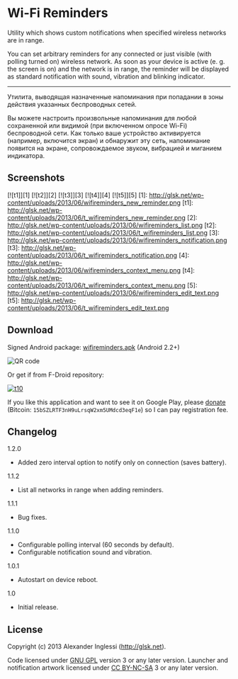 # Wi-Fi Reminders

Utility which shows custom notifications when specified wireless networks are in range.

You can set arbitrary reminders for any connected or just visible (with polling turned on) wireless network. As soon as your device is active (e. g. the screen is on) and the network is in range, the reminder will be displayed as standard notification with sound, vibration and blinking indicator.

---

Утилита, выводящая назначенные напоминания при попадании в зоны действия указанных беспроводных сетей.

Вы можете настроить произвольные напоминания для любой сохраненной или видимой (при включенном опросе Wi-Fi) беспроводной сети. Как только ваше устройство активируется (например, включится экран) и обнаружит эту сеть, напоминание появится на экране, сопровождаемое звуком, вибрацией и миганием индикатора.

## Screenshots

[![t1]][1] [![t2]][2] [![t3]][3] [![t4]][4] [![t5]][5]
[1]: http://glsk.net/wp-content/uploads/2013/06/wifireminders_new_reminder.png
[t1]: http://glsk.net/wp-content/uploads/2013/06/t_wifireminders_new_reminder.png
[2]: http://glsk.net/wp-content/uploads/2013/06/wifireminders_list.png
[t2]: http://glsk.net/wp-content/uploads/2013/06/t_wifireminders_list.png
[3]: http://glsk.net/wp-content/uploads/2013/06/wifireminders_notification.png
[t3]: http://glsk.net/wp-content/uploads/2013/06/t_wifireminders_notification.png
[4]: http://glsk.net/wp-content/uploads/2013/06/wifireminders_context_menu.png
[t4]: http://glsk.net/wp-content/uploads/2013/06/t_wifireminders_context_menu.png
[5]: http://glsk.net/wp-content/uploads/2013/06/wifireminders_edit_text.png
[t5]: http://glsk.net/wp-content/uploads/2013/06/t_wifireminders_edit_text.png

## Download

Signed Android package: [wifireminders.apk](http://glsk.net/playground/android/wifireminders.apk) (Android 2.2+)

![QR code](http://glsk.net/playground/android/wifireminders_qr.png "QR code")

Or get if from F-Droid repository:

[![t10]][10]

[t10]: http://glsk.net/wp-content/uploads/2013/08/get_it_on_f-droid_45.png
[10]: https://f-droid.org/repository/browse/?fdid=ru.glesik.wifireminders

If you like this application and want to see it on Google Play, please [donate](https://www.paypal.com/cgi-bin/webscr?cmd=_s-xclick&hosted_button_id=8RNEWF8QHQHTN) (Bitcoin: `15bSZLRTF3nH9uLrsqW2xm5UMdcd3eqF1e`) so I can pay registration fee.

## Changelog

1.2.0

 * Added zero interval option to notify only on connection (saves battery).

1.1.2

 * List all networks in range when adding reminders.

1.1.1

 * Bug fixes.

1.1.0

 * Configurable polling interval (60 seconds by default).
 * Configurable notification sound and vibration.

1.0.1

 * Autostart on device reboot.

1.0

 * Initial release.

## License

Copyright (c) 2013 Alexander Inglessi (http://glsk.net).

Code licensed under [GNU GPL](http://www.gnu.org/licenses/gpl.html) version 3 or any later version. Launcher and notification artwork licensed under [CC BY-NC-SA](http://creativecommons.org/licenses/by-nc-sa/3.0/) 3 or any later version.
